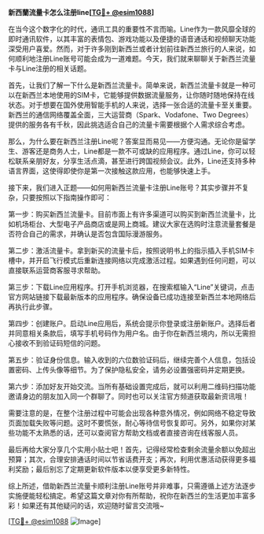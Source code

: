 **新西蘭流量卡怎么注册line[[TG💪+ @esim1088](https://t.me/s/esim1088)]**

在当今这个数字化的时代，通讯工具的重要性不言而喻。Line作为一款风靡全球的即时通讯软件，以其丰富的表情包、游戏功能以及便捷的语音通话和视频聊天功能深受用户喜爱。然而，对于许多刚到新西兰或者计划前往新西兰旅行的人来说，如何顺利地注册Line账号可能会成为一道难题。今天，我们就来聊聊关于新西兰流量卡与Line注册的相关话题。

首先，让我们了解一下什么是新西兰流量卡。简单来说，新西兰流量卡就是一种可以在新西兰本地使用的SIM卡，它能够提供数据流量服务，让你随时随地保持在线状态。对于想要在国外使用智能手机的人来说，选择一张合适的流量卡至关重要。新西兰的通信网络覆盖全面，三大运营商（Spark、Vodafone、Two Degrees）提供的服务各有千秋，因此挑选适合自己的流量卡需要根据个人需求综合考虑。

那么，为什么要在新西兰注册Line呢？答案显而易见——方便沟通。无论你是留学生、游客还是商务人士，Line都是一款不可或缺的应用程序。通过Line，你可以轻松联系亲朋好友，分享生活点滴，甚至进行跨国视频会议。此外，Line还支持多种语言界面，这使得即使你是第一次接触这款应用，也能够快速上手。

接下来，我们进入正题——如何用新西兰流量卡注册Line账号？其实步骤并不复杂，只要按照以下指南操作即可：

第一步：购买新西兰流量卡。目前市面上有许多渠道可以购买到新西兰流量卡，比如机场柜台、大型电子产品商店或是网上商城。建议大家在选购时注意流量套餐是否符合自己的需求，并确认是否包含国际漫游服务。

第二步：激活流量卡。拿到新买的流量卡后，按照说明书上的指示插入手机SIM卡槽中，并开启飞行模式后重新连接网络以完成激活过程。如果遇到任何问题，可以直接联系运营商客服寻求帮助。

第三步：下载Line应用程序。打开手机浏览器，在搜索框输入“Line”关键词，点击官方网站链接下载最新版本的应用程序。确保设备已成功连接至新西兰本地网络后再执行此步骤。

第四步：创建账户。启动Line应用后，系统会提示你登录或注册新账户。选择后者并同意相关条款后，填写手机号码作为用户名。由于你在新西兰境内，所以无需担心接收不到验证码短信的问题。

第五步：验证身份信息。输入收到的六位数验证码后，继续完善个人信息，包括设置密码、上传头像等细节。为了保护隐私安全，请务必设置强密码并定期更换。

第六步：添加好友开始交流。当所有基础设置完成后，就可以利用二维码扫描功能邀请身边的朋友加入同一个群聊了。同时也可以关注官方频道获取最新资讯哦！

需要注意的是，在整个注册过程中可能会出现各种意外情况，例如网络不稳定导致页面加载失败等问题。这时不要慌张，耐心等待信号恢复即可。另外，如果你对某些功能不太熟悉的话，还可以查阅官方帮助文档或者直接咨询在线客服人员。

最后再给大家分享几个实用小贴士吧！首先，记得经常检查剩余流量余额以免超出预算；其次，合理安排通话时间以节省话费开支；再次，利用优惠活动获得更多福利奖励；最后别忘了定期更新软件版本以便享受更多新特性。

综上所述，借助新西兰流量卡顺利注册Line账号并非难事，只需遵循上述方法逐步实施便能轻松搞定。希望这篇文章对你有所帮助，祝你在新西兰的生活更加丰富多彩！如果还有其他疑问的话，欢迎随时留言交流哦~

[[TG💪+ @esim1088](https://t.me/s/esim1088) ![Image](https://i.postimg.cc/4NQfJmqS/Snipaste-2025-05-13-00-14-12.png)]